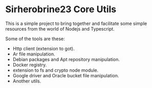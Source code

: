 # Sirherobrine23 Core Utils

This is a simple project to bring together and facilitate some simple resources from the world of Nodejs and Typescript.

Some of the tools are these:

- Http client (extension to got).
- Ar file manipulation.
- Debian packages and Apt repository manipulation.
- Docker registry.
- extension to fs and crypto node module.
- Google driver and Oracle bucket file manipulation.
- Another utils.
